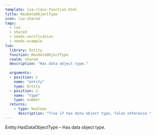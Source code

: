 ```yaml
---
template: lua-class-function.html
title: HasDataObjectType
icon: lua-shared
tags:
  - lua
  - shared
  - needs-verification
  - needs-example
lua:
  library: Entity
  function: HasDataObjectType
  realm: shared
  description: "Has data object type."
  
  arguments:
  - position: 1
    name: "entity"
    type: Entity
  - position: 2
    name: "type"
    type: number
  returns:
    - type: boolean
      description: "True if has data object type, false otherwise."
---
```


<div class="lua__search__keywords">
Entity:HasDataObjectType &#x2013; Has data object type.
</div>
